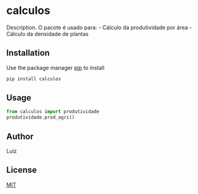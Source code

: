 # calculos

Description. 
O pacote é usado para:
	- Cálculo da produtividade por área
	- Cálculo da densidade de plantas

## Installation

Use the package manager [pip](https://pip.pypa.io/en/stable/) to install

```bash
pip install calculos
```

## Usage

```python
from calculos import produtividade
produtividade.prod_agri()
```

## Author
Luiz

## License
[MIT](https://choosealicense.com/licenses/mit/)